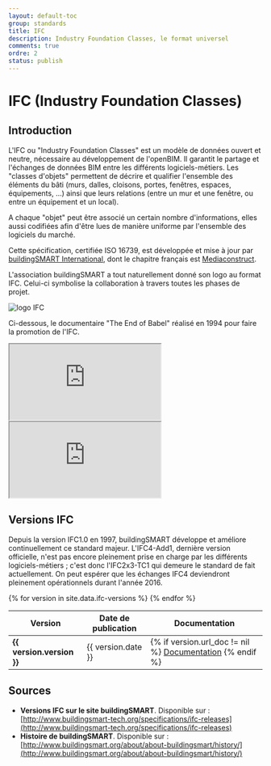 ```yaml
---
layout: default-toc
group: standards
title: IFC
description: Industry Foundation Classes, le format universel
comments: true
ordre: 2
status: publish
---
```


# IFC (Industry Foundation Classes)

## Introduction

L'IFC ou "Industry Foundation Classes" est un modèle de données ouvert et neutre, nécessaire au développement de l'openBIM. Il garantit le partage et l'échanges de données BIM entre les différents logiciels-métiers. Les "classes d'objets" permettent de décrire et qualifier l'ensemble des éléments du bâti (murs, dalles, cloisons, portes, fenêtres, espaces, équipements, ...) ainsi que leurs relations (entre un mur et une fenêtre, ou entre un équipement et un local).

A chaque "objet" peut être associé un certain nombre d'informations, elles aussi codifiées afin d'être lues de manière uniforme par l'ensemble des logiciels du marché.

Cette spécification, certifiée ISO 16739, est développée et mise à jour par [buildingSMART International](http://www.buildingsmart.org/), dont le chapitre français est [Mediaconstruct](http://www.mediaconstruct.fr/).

L'association buildingSMART a tout naturellement donné son logo au format IFC. Celui-ci symbolise la collaboration à travers toutes les phases de projet.

![logo IFC](http://www.buildingsmart.org/wp-content/uploads/2014/11/Full-Logo1.jpg "logo IFC")

Ci-dessous, le documentaire "The End of Babel" réalisé en 1994 pour faire la promotion de l'IFC.

<div class="row">
  <div class="col-md-6">
    <div class="embed-responsive embed-responsive-4by3">
      <iframe class="embed-responsive-item" src="https://www.youtube.com/embed/g_jmGQvr6dQ"></iframe>
    </div>
  </div>
  <div class="col-md-6">
    <div class="embed-responsive embed-responsive-4by3">
      <iframe class="embed-responsive-item" src="https://www.youtube.com/embed/vTyB96O7Xeg"></iframe>
    </div>
  </div>
</div>

## Versions IFC

Depuis la version IFC1.0 en 1997, buildingSMART développe et améliore continuellement ce standard majeur. L'IFC4-Add1, dernière version officielle, n'est pas encore pleinement prise en charge par les différents logiciels-métiers ; c'est donc l'IFC2x3-TC1 qui demeure le standard de fait actuellement. On peut espérer que les échanges IFC4 deviendront pleinement opérationnels durant l'année 2016.

<div class="table-responsive">
  <table class="table table-sm table-hover">
    <thead>
      <tr>
        <th>Version</th>
        <th>Date de publication</th>
        <th>Documentation</th>
      </tr>
    </thead>
    <tbody>
      {% for version in site.data.ifc-versions %}
      <tr {% if version.actuelle == "oui" %}class="table-success"{% endif %}>
        <td><b>{{ version.version }}</b></td>
        <td>{{ version.date }}</td>
        <td>
          {% if version.url_doc != nil %}
          <a href="{{ version.url_doc }}" target="_blank">Documentation</a>
          {% endif %}
        </td>
      </tr>
      {% endfor %}
    </tbody>
  </table>
</div>

## Sources

* **Versions IFC sur le site buildingSMART**. Disponible sur :  [http://www.buildingsmart-tech.org/specifications/ifc-releases](http://www.buildingsmart-tech.org/specifications/ifc-releases)
* **Histoire de buildingSMART**. Disponible sur : [http://www.buildingsmart.org/about/about-buildingsmart/history/](http://www.buildingsmart.org/about/about-buildingsmart/history/)
